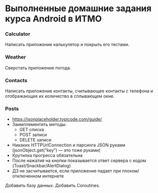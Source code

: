 # Выполненные домашние задания курса Android в ИТМО
### Calculator
Написать приложение калькулятор и покрыть его тестами.
### Weather
Сверстать приложение погода.
### Contacts
Написать приложение контакты, считывающее контакты с телефона и отображающее их количество в сплывающем окне.
### Posts
* https://jsonplaceholder.typicode.com/guide/
* Заимплементить методы: 
  * GET списка
  * POST записи
  * DELETE записи
* Никаких HTTPUrlConnection и парсинга JSON руками (jsonObject.get(“key”) — это тоже руками)
* Крутилка прогресса обязательна
* После нажатия на кнопки показывается ответ сервера с кодом (Toast/Snackbar/AlertDialog)
* ДЗ не засчитывается, если приложение падает при плохом/отключенном интернете


Добавить базу данных.
Добавить Coroutines.
